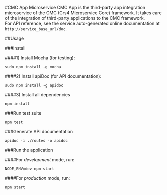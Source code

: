 #CMC App Microservice
CMC App is the third-party app integration microservice of the CMC (Crs4 Microservice Core) framework.
It takes care of the integration of third-party applications to the CMC framework. <br>
For API reference, see the service auto-generated online documentation at <code>http://service_base_url/doc</code>.

##Usage

###Install

####1) Install Mocha (for testing):

    sudo npm install -g mocha

####2) Install apiDoc (for API documentation):

    sudo npm install -g apidoc

####3) Install all dependencies
    
    npm install


###Run test suite

    npm test
    

###Generate API documentation

    apidoc -i ./routes -o apidoc
    

###Run the application

####For *development* mode, run:

    NODE_ENV=dev npm start

####For *production* mode, run:

    npm start
